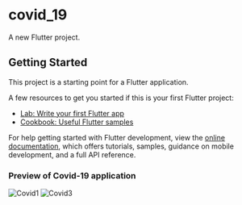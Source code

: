 # covid_19

A new Flutter project.

## Getting Started

This project is a starting point for a Flutter application.

A few resources to get you started if this is your first Flutter project:

- [Lab: Write your first Flutter app](https://docs.flutter.dev/get-started/codelab)
- [Cookbook: Useful Flutter samples](https://docs.flutter.dev/cookbook)

For help getting started with Flutter development, view the
[online documentation](https://docs.flutter.dev/), which offers tutorials,
samples, guidance on mobile development, and a full API reference.

### Preview of Covid-19 application

![Covid1](https://github.com/23Coffee/Flutter_Mini_Project/assets/122808660/e598aaca-8548-4d6f-bd6c-5713b875dcee)
![Covid3](https://github.com/23Coffee/Flutter_Mini_Project/assets/122808660/77d2a9bf-ae79-4401-a91f-2066db0d03b0)
